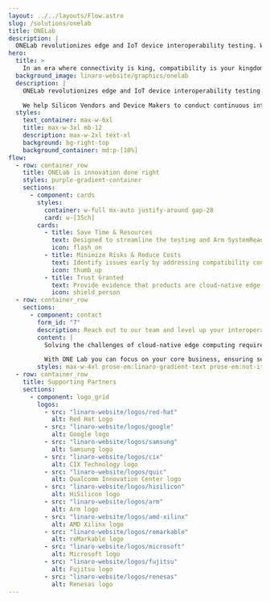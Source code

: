 ```yaml
---
layout: ../../layouts/Flow.astro
slug: /solutions/onelab
title: ONELab
description: |
  ONELab revolutionizes edge and IoT device interoperability testing. We help Silicon Vendors and Device Makers to conduct continuous interoperability tests among different Operating Systems and Cloud Services.
hero:
  title: >
    In an era where connectivity is king, compatibility is your kingdom
  background_image: linaro-website/graphics/onelab
  description: |
    ONELab revolutionizes edge and IoT device interoperability testing. 

    We help Silicon Vendors and Device Makers to conduct continuous interoperability tests among different Operating Systems and Cloud Services.
  styles:
    text_container: max-w-6xl
    title: max-w-3xl mb-12
    description: max-w-2xl text-xl
    background: bg-right-top
    background_container: md:p-[10%]
flow:
  - row: container_row
    title: ONELab is innovation done right
    styles: purple-gradient-container
    sections:
      - component: cards
        styles:
          container: w-full mx-auto justify-around gap-28
          card: w-[35ch]
        cards:
          - title: Save Time & Resources
            text: Designed to streamline the testing and Arm SystemReady and PSA Certified certification process, making it effortless for users to verify hardware and software compatibility.
            icon: flash_on
          - title: Minimize Risks & Reduce Costs
            text: Identify issues early by addressing compatibility concerns throughout your development process, reducing the risk of costly setbacks later on.
            icon: thumb_up
          - title: Trust Granted
            text: Provide evidence that products are cloud-native edge-ready and ensures products work seamlessly together.
            icon: shield_person
  - row: container_row
    sections:
      - component: contact
        form_id: "7"
        description: Reach out to our team and level up your interoperability testing process
        content: |
          Solving the challenges of cloud-native edge computing requires collaboration among all contributing players.

          With ONE Lab you can focus on your core business, ensuring seamless compatibility with your partner products.
        styles: max-w-4xl prose-em:linaro-gradient-text prose-em:not-italic prose-headings:text-5xl prose-headings:my-3 prose-ul:text-xl prose-headings:leading-tight prose-p:text-3xl text-center
  - row: container_row
    title: Supporting Partners
    sections:
      - component: logo_grid
        logos:
          - src: "linaro-website/logos/red-hat"
            alt: Red Hat Logo
          - src: "linaro-website/logos/google"
            alt: Google logo
          - src: "linaro-website/logos/samsung"
            alt: Samsung logo
          - src: "linaro-website/logos/cix"
            alt: CIX Technology logo
          - src: "linaro-website/logos/quic"
            alt: Qualcomm Innovation Center logo
          - src: "linaro-website/logos/hisilicon"
            alt: HiSilicon logo
          - src: "linaro-website/logos/arm"
            alt: Arm logo
          - src: "linaro-website/logos/amd-xilinx"
            alt: AMD Xilinx logo
          - src: "linaro-website/logos/remarkable"
            alt: reMarkable logo
          - src: "linaro-website/logos/microsoft"
            alt: Microsoft logo
          - src: "linaro-website/logos/fujitsu"
            alt: Fujitsu logo
          - src: "linaro-website/logos/renesas"
            alt: Renesas logo
---
```

